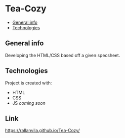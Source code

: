 # Tea-Cozy

* [General info](#general-info)
* [Technologies](#technologies)

## General info
Developing the HTML/CSS based off a given specsheet. 
	
## Technologies
Project is created with:
* HTML
* CSS
* JS *coming soon*
	
## Link
https://rallanvila.github.io/Tea-Cozy/
